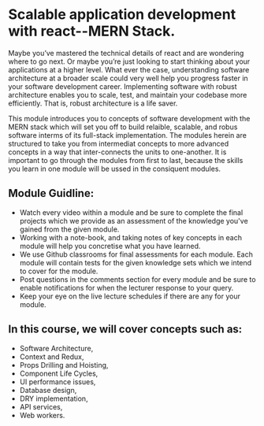 # Scalable application development with react--MERN Stack.

Maybe you’ve mastered the technical details of react and are wondering where to go next. Or maybe you’re just looking to start thinking about your applications at a higher level. What ever the case, understanding software architecture at a broader scale could very well help you progress faster in your software development career. Implementing software with robust architecture enables you to scale, test, and maintain your codebase more efficiently. That is, robust architecture is a life saver.

This module introduces you to concepts of software development with the MERN stack which will set you off to build relaible, scalable, and robus software interms of its full-stack implementation. The modules herein are structured to take you from intermediat concepts to more advanced concepts in a way that inter-connects the units to one-another. It is important to go through the modules from first to last, because the skills you learn in one module will be ussed in the consiquent modules. 

## Module Guidline:
- Watch every video within a module and be sure to complete the final projects which we provide as an assessment of the knowledge you've gained from the given module.
- Working with a note-book, and taking notes of key concepts in each module will help you concretise what you have learned.
- We use Github classrooms for final assessments for each module. Each module will contain tests for the given knowledge sets which we intend to cover for the module.
- Post questions in the comments section for every module and be sure to enable notifications for when the lecturer response to your query.
- Keep your eye on the live lecture schedules if there are any for your module.

## In this course, we will cover concepts such as:

- Software Architecture,
- Context and Redux,
- Props Drilling and Hoisting,
- Component Life Cycles,
- UI performance issues,
- Database design,
- DRY implementation,
- API services,
- Web workers.
